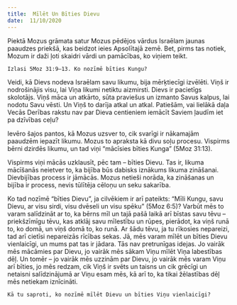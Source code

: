 ```yaml
---
title:  Mīlēt Un Bīties Dievu
date:  11/10/2020
---
```


Piektā Mozus grāmata satur Mozus pēdējos vārdus Israēlam jaunas paaudzes priekšā, kas beidzot ieies Apsolītajā zemē. Bet, pirms tas notiek, Mozum ir daži ļoti skaidri vārdi un pamācības, ko viņiem teikt.

`Izlasi 5Moz 31:9–13. Ko nozīmē bīties Kungu?`

Veidi, kā Dievs nodeva Israēlam savu likumu, bija mērķtiecīgi izvēlēti. Viņš ir nodrošinājis visu, lai Viņa likumi netiktu aizmirsti. Dievs ir pacietīgs skolotājs. Viņš māca un atkārto, sūta praviešus un izmanto Savus kalpus, lai nodotu Savu vēsti. Un Viņš to darīja atkal un atkal. Patiešām, vai lielākā daļa Vecās Derības rakstu nav par Dieva centieniem iemācīt Saviem ļaudīm iet pa dzīvības ceļu?

Ievēro šajos pantos, kā Mozus uzsver to, cik svarīgi ir nākamajām paaudzēm iepazīt likumu. Mozus to apraksta kā divu soļu procesu. Vispirms bērni dzirdēs likumu, un tad viņi “mācīsies bīties Kunga” (5Moz 31:13).

Vispirms viņi mācās uzklausīt, pēc tam – bīties Dievu. Tas ir, likuma mācīšanās neietver to, ka bijība būs dabisks iznākums likuma zināšanai. Dievbijības process ir jāmācās. Mozus netieši norāda, ka zināšanas un bijība ir process, nevis tūlītēja cēloņu un seku sakarība.

Ko tad nozīmē “bīties Dievu”, ja cilvēkiem ir arī pateikts: “Mīli Kungu, savu Dievu, ar visu sirdi, visu dvēseli un visu spēku” (5Moz 6:5)? Varbūt mēs to varam salīdzināt ar to, ka bērns mīl un tajā pašā laikā arī bīstas savu tēvu – priekšzīmīgu tēvu, kas atklāj savu mīlestību un rūpes, pierādot, ka viņš runā to, ko domā, un viņš domā to, ko runā. Ar šādu tēvu, ja tu rīkosies nepareizi, tad arī cietīsi nepareizās rīcības sekas. Jā, mēs varam mīlēt un bīties Dievu vienlaicīgi, un mums pat tas ir jādara. Tās nav pretrunīgas idejas. Jo vairāk mēs mācāmies par Dievu, jo vairāk mēs sākam Viņu mīlēt Viņa labestības dēļ. Un tomēr – jo vairāk mēs uzzinām par Dievu, jo vairāk mēs varam Viņu arī bīties, jo mēs redzam, cik Viņš ir svēts un taisns un cik grēcīgi un netaisni salīdzinājumā ar Viņu esam mēs, kā arī to, ka tikai žēlastības dēļ mēs netiekam iznīcināti.

`Kā tu saproti, ko nozīmē mīlēt Dievu un bīties Viņu vienlaicīgi?`